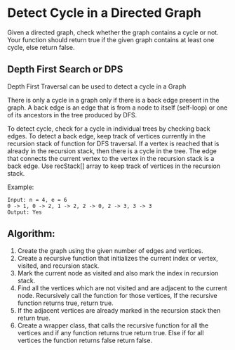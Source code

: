 # Detect Cycle in a Directed Graph

Given a directed graph, check whether the graph contains a cycle or not. Your function should return true if the given graph contains at least one cycle, else return false.

## Depth First Search or DPS

Depth First Traversal can be used to detect a cycle in a Graph

There is only a cycle in a graph only if there is a back edge present in the graph. A back edge is an edge that is from a node to itself (self-loop) or one of its ancestors in the tree produced by DFS.

To detect cycle, check for a cycle in individual trees by checking back edges.
To detect a back edge, keep track of vertices currently in the recursion stack of function for DFS traversal. If a vertex is reached that is already in the recursion stack, then there is a cycle in the tree. The edge that connects the current vertex to the vertex in the recursion stack is a back edge. Use recStack[] array to keep track of vertices in the recursion stack.

Example:

```
Input: n = 4, e = 6
0 -> 1, 0 -> 2, 1 -> 2, 2 -> 0, 2 -> 3, 3 -> 3
Output: Yes

```

## Algorithm:

1. Create the graph using the given number of edges and vertices.
1. Create a recursive function that initializes the current index or vertex, visited, and recursion stack.
1. Mark the current node as visited and also mark the index in recursion stack.
1. Find all the vertices which are not visited and are adjacent to the current node. Recursively call the function for those vertices, If the recursive function returns true, return true.
1. If the adjacent vertices are already marked in the recursion stack then return true.
1. Create a wrapper class, that calls the recursive function for all the vertices and if any function returns true return true. Else if for all vertices the function returns false return false.
